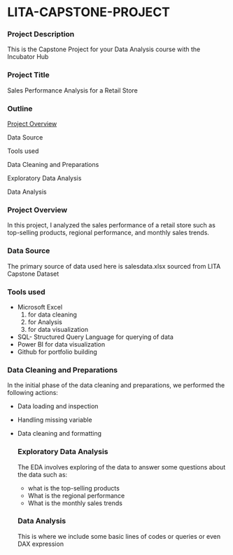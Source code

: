 # LITA-CAPSTONE-PROJECT

### Project Description

This is the Capstone Project for your Data Analysis course with the Incubator Hub

### Project Title

Sales Performance Analysis for a Retail Store

### Outline
[Project Overview](#project-overview)

Data Source

Tools used

Data Cleaning and Preparations

Exploratory Data Analysis

Data Analysis


### Project Overview
In this project, I analyzed the sales performance of a retail store such as top-selling products, regional 
performance, and monthly sales trends.

### Data Source

The primary source of data used here is salesdata.xlsx sourced from  LITA Capstone Dataset

### Tools used

- Microsoft Excel 
  1. for data cleaning
  2.  for Analysis 
  3.  for data visualization
- SQL- Structured Query Language for querying of data
- Power BI for data visualization
- Github for portfolio building

### Data Cleaning and Preparations

  In the initial phase of the data cleaning and preparations, we performed the following actions:
  - Data loading and inspection
  - Handling missing variable
  - Data cleaning and formatting
 
    ### Exploratory Data Analysis
    
    The EDA involves exploring of the data to answer some questions about the data such as:
    - what is the top-selling products
    - What is the regional performance
    - What is the monthly sales trends
   
    ### Data Analysis
    
    This is where we include some basic lines of codes or queries or even DAX expression
